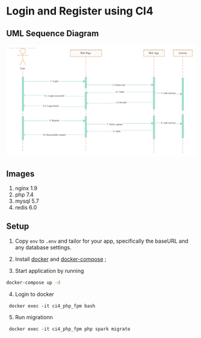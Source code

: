 # Login and Register using CI4


## UML Sequence Diagram
![UML](https://github.com/erisitohang/ci4-auth/blob/main/uml.png?raw=true)


## Images
1. nginx 1.9
2. php 7.4
3. mysql 5.7
3. redis 6.0


## Setup
1. Copy `env` to `.env` and tailor for your app, specifically the baseURL
and any database settings.

2. Install [docker](https://docs.docker.com/engine/installation/) and [docker-compose](https://docs.docker.com/compose/install/) ;
3. Start application by running
```sh
docker-compose up -d
```
4. Login to docker
```shell
 docker exec -it ci4_php_fpm bash
```

5. Run migrationn
```shell
 docker exec -it ci4_php_fpm php spark migrate 
```
